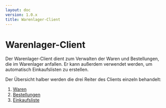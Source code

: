 ```yaml
---
layout: doc
version: 1.0.x
title: Warenlager-Client
---
```

# Warenlager-Client

Der Warenlager-Client dient zum Verwalten der Waren und Bestellungen, die im Warenlager anfallen. Er kann au&szlig;erdem verwendet werden, um automatisch Einkaufslisten zu erstellen.

Der &Uuml;bersicht halber werden die drei Reiter des Clients einzeln behandelt:

1. [Waren](Tut_MagazineClient_WarePanel.html)  
2. [Bestellungen](Tut_MagazineClient_OrdersPanel.html)  
3. [Einkaufsliste](Tut_MagazineClient_ShoppingListPanel.html)  
